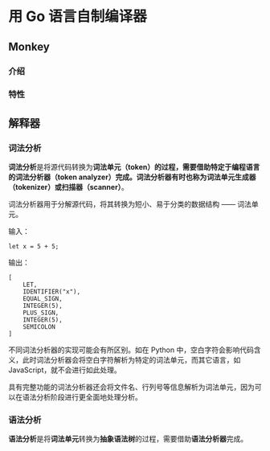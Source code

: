 # 用 Go 语言自制编译器

## Monkey

### 介绍

### 特性

## 解释器

### 词法分析

**词法分析**是将源代码转换为**词法单元（token）**的过程，需要借助特定于编程语言的**词法分析器（token analyzer）**完成。词法分析器有时也称为**词法单元生成器（tokenizer）**或**扫描器（scanner）**。

词法分析器用于分解源代码，将其转换为短小、易于分类的数据结构 —— 词法单元。

输入：

```
let x = 5 + 5;
```

输出：

```
[
    LET,
    IDENTIFIER("x"),
    EQUAL_SIGN,
    INTEGER(5),
    PLUS_SIGN,
    INTEGER(5),
    SEMICOLON
]
```

不同词法分析器的实现可能会有所区别。如在 Python 中，空白字符会影响代码含义，此时词法分析器会将空白字符解析为特定的词法单元，而其它语言，如 JavaScript，就不会进行如此处理。

具有完整功能的词法分析器还会将文件名、行列号等信息解析为词法单元，因为可以在语法分析阶段进行更全面地处理分析。

### 语法分析

**语法分析**是将**词法单元**转换为**抽象语法树**的过程，需要借助**语法分析器**完成。
